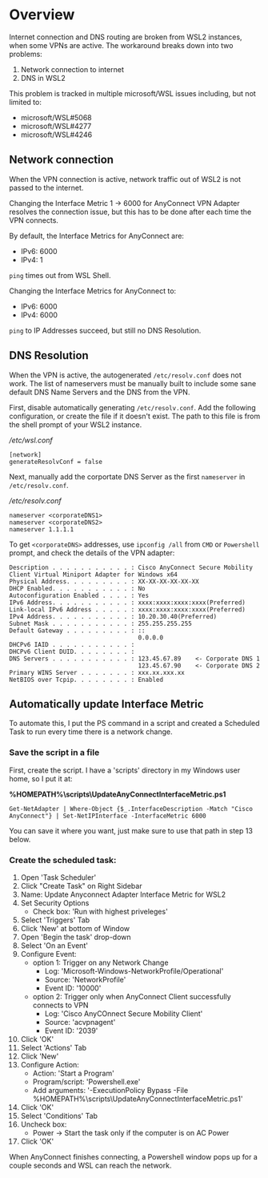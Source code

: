 # Overview

Internet connection and DNS routing are broken from WSL2 instances, when some VPNs are active.
The workaround breaks down into two problems:
1. Network connection to internet
2. DNS in WSL2

This problem is tracked in multiple microsoft/WSL issues including, but not limited to:

- microsoft/WSL#5068
- microsoft/WSL#4277
- microsoft/WSL#4246

## Network connection

When the VPN connection is active, network traffic out of WSL2 is not passed to the internet.

Changing the Interface Metric 1 -> 6000 for AnyConnect VPN Adapter resolves the connection issue, but this has to be done after each time the VPN connects.

By default, the Interface Metrics for AnyConnect are:
- IPv6: 6000
- IPv4: 1

`ping` times out from WSL Shell.

Changing the Interface Metrics for AnyConnect to:
- IPv6: 6000
- IPv4: 6000

`ping` to IP Addresses succeed, but still no DNS Resolution.

## DNS Resolution

When the VPN is active, the autogenerated `/etc/resolv.conf` does not work. The list of nameservers must be manually built to include some sane default DNS Name Servers and the DNS from the VPN.

First, disable automatically generating `/etc/resolv.conf`.
Add the following configuration, or create the file if it doesn't exist. The path to this file is from the shell prompt of your WSL2 instance.

*/etc/wsl.conf*

```
[network]
generateResolvConf = false
```

Next, manually add the corportate DNS Server as the first `nameserver` in `/etc/resolv.conf`.

*/etc/resolv.conf*

```
nameserver <corporateDNS1>
nameserver <corporateDNS2>
nameserver 1.1.1.1
```

To get `<corporateDNS>` addresses, use `ipconfig /all` from `CMD` or `Powershell` prompt, and check the details of the VPN adapter:

```
Description . . . . . . . . . . . : Cisco AnyConnect Secure Mobility Client Virtual Miniport Adapter for Windows x64
Physical Address. . . . . . . . . : XX-XX-XX-XX-XX-XX
DHCP Enabled. . . . . . . . . . . : No
Autoconfiguration Enabled . . . . : Yes
IPv6 Address. . . . . . . . . . . : xxxx:xxxx:xxxx:xxxx(Preferred)
Link-local IPv6 Address . . . . . : xxxx:xxxx:xxxx:xxxx(Preferred)
IPv4 Address. . . . . . . . . . . : 10.20.30.40(Preferred)
Subnet Mask . . . . . . . . . . . : 255.255.255.255
Default Gateway . . . . . . . . . : ::
                                    0.0.0.0
DHCPv6 IAID . . . . . . . . . . . :
DHCPv6 Client DUID. . . . . . . . : 
DNS Servers . . . . . . . . . . . : 123.45.67.89    <- Corporate DNS 1
                                    123.45.67.90    <- Corporate DNS 2
Primary WINS Server . . . . . . . : xxx.xx.xxx.xx
NetBIOS over Tcpip. . . . . . . . : Enabled
```

## Automatically update Interface Metric

To automate this, I put the PS command in a script and created a Scheduled Task to run every time there is a network change.

### Save the script in a  file
First, create the script. I have a 'scripts' directory in my Windows user home, so I put it at:

**%HOMEPATH%\scripts\UpdateAnyConnectInterfaceMetric.ps1**

```
Get-NetAdapter | Where-Object {$_.InterfaceDescription -Match "Cisco AnyConnect"} | Set-NetIPInterface -InterfaceMetric 6000
```

You can save it where you want, just make sure to use that path in step 13 below.

### Create the scheduled task:

1. Open 'Task Scheduler'
2. Click "Create Task" on Right Sidebar
3. Name: Update Anyconnect Adapter Interface Metric for WSL2
4. Set Security Options
    - Check box: 'Run with highest priveleges'
5. Select 'Triggers' Tab
6. Click 'New' at bottom of Window
7. Open 'Begin the task' drop-down
8. Select 'On an Event'
9. Configure Event:
    - option 1: Trigger on any Network Change
        - Log: 'Microsoft-Windows-NetworkProfile/Operational'
        - Source: 'NetworkProfile'
        - Event ID: '10000'
    - option 2: Trigger only when AnyConnect Client successfully connects to VPN
        - Log: 'Cisco AnyCOnnect Secure Mobility Client'
        - Source: 'acvpnagent'
        - Event ID: '2039'
10. Click 'OK'
11. Select 'Actions' Tab
12. Click 'New'
13. Configure Action:
    - Action: 'Start a Program'
    - Program/script: 'Powershell.exe'
    - Add arguments: '-ExecutionPolicy Bypass -File %HOMEPATH%\scripts\UpdateAnyConnectInterfaceMetric.ps1'
14. Click 'OK'
15. Select 'Conditions' Tab
16. Uncheck box:
    - Power -> Start the task only if the computer is on AC Power
17. Click 'OK'

When AnyConnect finishes connecting, a Powershell window pops up for a couple seconds and WSL can reach the network.
